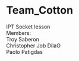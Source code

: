 # Team_Cotton
IPT Socket lesson <br>
Members: <br>
Troy Saberon <br>
Christopher Job DilaO <br>
Paolo Patigdas
